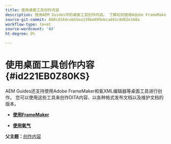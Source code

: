```yaml
---
title: 使用桌面工具创作内容
description: 使用AEM Guides中的桌面工具创作内容。 了解如何使用Adobe FrameMaker和Oxygon XML编辑器创作和发布DITA内容。
source-git-commit: 880cd344ceb65ea339be699ebcad41c0d62e168a
workflow-type: tm+mt
source-wordcount: '84'
ht-degree: 0%

---
```


# 使用桌面工具创作内容 {#id221EB0Z80KS}

AEM Guides还支持使用Adobe FrameMaker和氧XML编辑器等桌面工具进行创作。 您可以使用这些工具来创作DITA内容、以各种格式发布文档以及维护文档的版本。

- **[使用FrameMaker](author-desktop-framemaker.md)**

- **[使用氧气](author-desktop-oxygen.md)**


**父主题：**[&#x200B;创作内容](authoring-content.md)
